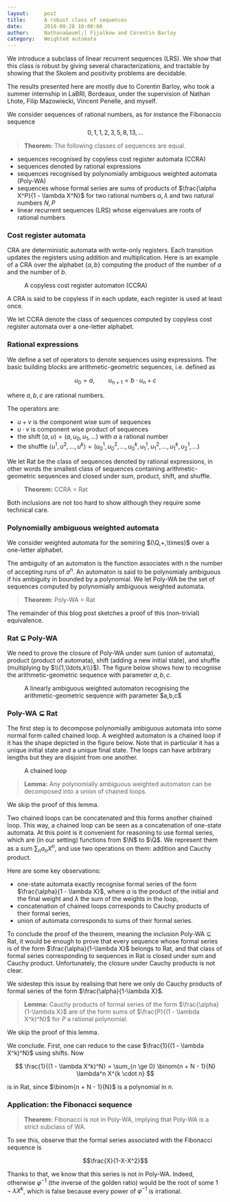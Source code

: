 ```yaml
---
layout:     post
title:      A robust class of sequences 
date:       2018-08-28 10:00:00
author:     Nathana&euml;l Fijalkow and Corentin Barloy
category:   Weighted automata
---
```


<script type="text/x-mathjax-config">
MathJax.Hub.Config({
  TeX: {
    Macros: {
      N: "{\\mathbb{N}}",
      M: "{\\mathcal{M}}",
      Q: "{\\mathbb{Q}}",
      Ninfty: "{\\mathbb{N}_{\\infty}}",
      A: "{\\mathcal{A}}",
    }
  }
});
</script>

<p class="intro"><span class="dropcap">W</span>e introduce a subclass of linear recurrent sequences (LRS).
We show that this class is robust by giving several characterizations, and tractable by showing that the Skolem and positivity problems are decidable.
</p>

The results presented here are mostly due to Corentin Barloy, who took a summer internship in LaBRI, Bordeaux, 
under the supervision of Nathan Lhote, Filip Mazowiecki, Vincent Penelle, and myself.

We consider sequences of rational numbers, as for instance the Fibonaccio sequence
$$
0,1,1,2,3,5,8,13,\ldots
$$

> **Theorem:**
The following classes of sequences are equal.
* sequences recognised by copyless cost register automata (CCRA)
* sequences denoted by rational expressions
* sequences recognised by polynomially ambiguous weighted automata (Poly-WA)
* sequences whose formal series are sums of products of $\frac{\alpha X^P}{1 - \lambda X^N}$ for two rational numbers $\alpha,\lambda$ and two natural numbers $N,P$
* linear recurrent sequences (LRS) whose eigenvalues are roots of rational numbers

<!--
* sequences counting the number of solutions of Diophantine equations
-->

### Cost register automata

CRA are deterministic automata with write-only registers. 
Each transition updates the registers using addition and multiplication.
Here is an example of a CRA over the alphabet $\{a,b\}$ computing the product of the number of $a$ and the number of $b$.
<figure>
	<img src="{{ '/images/CCRA.png' | prepend: site.baseurl }}" alt=""> 
	<figcaption>A copyless cost register automaton (CCRA)</figcaption>
</figure>

A CRA is said to be copyless if in each update, each register is used at least once. 

We let CCRA denote the class of sequences computed by copyless cost register automata over a one-letter alphabet.

### Rational expressions

We define a set of operators to denote sequences using expressions.
The basic building blocks are arithmetic-geometric sequences, i.e. defined as

$$u_0 = a,\qquad u_{n+1} = b \cdot u_n + c$$

where $a,b,c$ are rational numbers.

The operators are:
* $u + v$ is the component wise sum of sequences
* $u \cdot v$ is component wise product of sequences
* the shift $(a,u) = (a,u_0,u_1,\ldots)$ with $a$ a rational number
* the shuffle $\langle u^1,u^2,\ldots,u^k \rangle = (u^1_0,u^2_0,\ldots,u^k_0,u^1_1,u^2_1,\ldots,u^k_1,u^1_2,\ldots)$ 

We let Rat be the class of sequences denoted by rational expressions,
in other words the smallest class of sequences containing arithmetic-geometric sequences and closed under sum, product, shift, and shuffle.

> **Theorem:**
CCRA = Rat

Both inclusions are not too hard to show although they require some technical care.

### Polynomially ambiguous weighted automata

We consider weighted automata for the semiring $(\Q,+,\times)$ over a one-letter alphabet.

The ambiguity of an automaton is the function associates with $n$ the number of accepting runs of $a^n$. 
An automaton is said to be polynomialy ambiguous if his ambiguity in bounded by a polynomial. 
We let Poly-WA be the set of sequences computed by polynomially ambiguous weighted automata.

> **Theorem:**
Poly-WA = Rat

The remainder of this blog post sketches a proof of this (non-trivial) equivalence.

### Rat $\subseteq$ Poly-WA

We need to prove the closure of Poly-WA under sum (union of automata), product (product of automata), shift (adding a new initial state), and shuffle (multiplying by $\\{1,\ldots,k\\}$).
The figure below shows how to recognise the arithmetic-geometric sequence with parameter $a,b,c$.

<figure>
	<img src="{{ '/images/arithmetic-geometric.png' | prepend: site.baseurl }}" alt=""> 
	<figcaption>A linearly ambiguous weighted automaton recognising the arithmetic-geometric sequence with parameter $a,b,c$</figcaption>
</figure>

### Poly-WA $\subseteq$ Rat

The first step is to decompose polynomially ambiguous automata into some normal form called chained loop.
A weighted automaton is a chained loop if it has the shape depicted in the figure below.
Note that in particular it has a unique initial state and a unique final state.
The loops can have arbitrary lengths but they are disjoint from one another.

<figure>
	<img src="{{ '/images/poly-WA.png' | prepend: site.baseurl }}" alt=""> 
	<figcaption>A chained loop</figcaption>
</figure>

> **Lemma:**
Any polynomially ambiguous weighted automaton can be decomposed into a union of chained loops.

We skip the proof of this lemma.

Two chained loops can be concatenated and this forms another chained loop.
This way, a chained loop can be seen as a concatenation of one-state automata.
At this point is it convenient for reasoning to use formal series, which are (in our setting) functions from $\N$ to $\Q$. 
We represent them as a sum $\sum_n a_n X^n$, and use two operations on them: addition and Cauchy product.

Here are some key observations:
* one-state automata exactly recognise formal series of the form $\frac{\alpha}{1 - \lambda X}$, 
where $\alpha$ is the product of the initial and the final weight and $\lambda$ the sum of the weights in the loop,
* concatenation of chained loops corresponds to Cauchy products of their formal series,
* union of automata corresponds to sums of their formal series.

To conclude the proof of the theorem, meaning the inclusion Poly-WA $\subseteq$ Rat, 
it would be enough to prove that every sequence whose formal series is of the form $\frac{\alpha}{1-\lambda X}$ belongs to Rat,
and that class of formal series corresponding to sequences in Rat is closed under sum and Cauchy product.
Unfortunately, the closure under Cauchy products is not clear.

We sidestep this issue by realising that here we only do Cauchy products of formal series of the form $\frac{\alpha}{1-\lambda X}$.

> **Lemma:**
Cauchy products of formal series of the form $\frac{\alpha}{1-\lambda X}$ are of the form sums of $\frac{P}{(1 - \lambda X^k)^N}$ for $P$ a rational polynomial.

We skip the proof of this lemma.

We conclude.
First, one can reduce to the case $\frac{1}{(1 - \lambda X^k)^N}$ using shifts.
Now

$$
\frac{1}{(1 - \lambda X^k)^N} = \sum_{n \ge 0} \binom{n + N - 1}{N} \lambda^n X^{k \cdot n}
$$

is in Rat, since $\binom{n + N - 1}{N}$ is a polynomial in $n$.

### Application: the Fibonacci sequence

> **Theorem:**
Fibonacci is not in Poly-WA, implying that Poly-WA is a strict subclass of WA.

To see this, observe that the formal series associated with the Fibonacci sequence is

$$\frac{X}{1-X-X^2}$$

Thanks to that, we know that this series is not in Poly-WA. 
Indeed, otherwise $\varphi^{-1}$ (the inverse of the golden ratio) would be the root of some $1 - \lambda X^k$, 
which is false because every power of $\varphi^{-1}$ is irrational.

